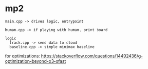 # mp2

```
main.cpp -> drives logic, entrypoint

human.cpp -> if playing with human, print board

logic
  track.cpp -> send data to cloud
  baseline.cpp -> simple minimax baseline
```

for optimizations:
https://stackoverflow.com/questions/14492436/g-optimization-beyond-o3-ofast
